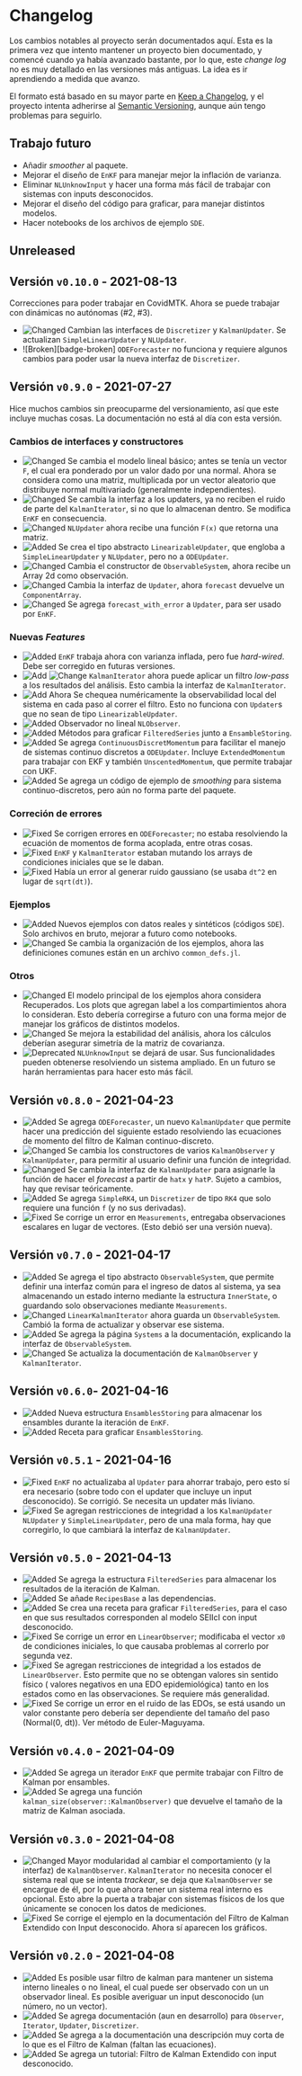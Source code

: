 # Changelog
Los cambios notables al proyecto serán documentados aquí. Esta es la primera vez que intento mantener un proyecto bien documentado, y comencé cuando ya había avanzado bastante, por lo que, este *change log* no es muy detallado en las versiones más antiguas. La idea es ir aprendiendo a medida que avanzo. 

El formato está basado en su mayor parte en [Keep a Changelog](https://keepachangelog.com/en/1.0.0/), y el proyecto intenta adherirse al [Semantic Versioning](https://semver.org/spec/v2.0.0.html), aunque aún tengo problemas para seguirlo.

## Trabajo futuro 
- Añadir *smoother* al paquete. 
- Mejorar el diseño de `EnKF` para manejar mejor la inflación de varianza.
- Eliminar `NLUnknowInput` y hacer una forma más fácil de trabajar con sistemas con inputs desconocidos.
- Mejorar el diseño del código para graficar, para manejar distintos modelos.
- Hacer notebooks de los archivos de ejemplo `SDE`.

## Unreleased

## Versión `v0.10.0` - 2021-08-13 
Correcciones para poder trabajar en CovidMTK. Ahora se puede trabajar con dinámicas no autónomas (#2, #3).
- ![Changed][badge-changed] Cambian las interfaces de `Discretizer` y `KalmanUpdater`. Se actualizan `SimpleLinearUpdater` y `NLUpdater`. 
- ![Broken][badge-broken] `ODEForecaster` no funciona y requiere algunos cambios para poder usar la nueva interfaz de `Discretizer`.

## Versión `v0.9.0` - 2021-07-27 
Hice muchos cambios sin preocuparme del versionamiento, así que este incluye muchas cosas. La documentación no está al día con esta versión. 
### Cambios de interfaces y constructores 
- ![Changed][badge-changed] Se cambia el modelo lineal básico; antes se tenía un vector ``F``, el cual era ponderado por un valor dado por una normal. Ahora se considera como una matriz, multiplicada por un vector aleatorio que distribuye normal multivariado (generalmente independientes).
- ![Changed][badge-changed] Se cambia la interfaz a los updaters, ya no reciben el ruido de parte del `KalmanIterator`, si no que lo almacenan dentro. Se modifica `EnKF` en consecuencia.
- ![Changed][badge-changed] `NLUpdater` ahora recibe una función `F(x)` que retorna una matriz.
- ![Added][badge-added] Se crea el tipo abstracto `LinearizableUpdater`, que engloba a `SimpleLinearUpdater` y `NLUpdater`, pero no a `ODEUpdater`.
- ![Changed][badge-changed] Cambia el constructor de `ObservableSystem`, ahora recibe un Array 2d como observación. 
- ![Changed][badge-changed] Cambia la interfaz de `Updater`, ahora `forecast` devuelve un `ComponentArray`.
- ![Changed][badge-changed] Se agrega `forecast_with_error` a `Updater`, para ser usado por `EnKF`. 

### Nuevas *Features*
- ![Added][badge-added] `EnKF` trabaja ahora con varianza inflada, pero fue *hard-wired*. Debe ser corregido en futuras versiones.
- ![Add][badge-added] ![Change][badge-changed] `KalmanIterator` ahora puede aplicar un filtro *low-pass* a los resultados del análisis. Esto cambia la interfaz de `KalmanIterator`.
- ![Add][badge-added] Ahora Se chequea numéricamente la observabilidad local del sistema en cada paso al correr el filtro. Esto no funciona con `Updater`s que no sean de tipo `LinearizableUpdater`.
- ![Added][badge-added] Observador no lineal `NLObserver`. 
- ![Added][badge-added] Métodos para graficar `FilteredSeries` junto a `EnsambleStoring`. 
- ![Added][badge-added] Se agrega `ContinuousDiscretMomentum` para facilitar el manejo de sistemas continuo discretos a `ODEUpdater`. Incluye `ExtendedMomentum` para trabajar con EKF y también `UnscentedMomentum`, que permite trabajar con UKF. 
- ![Added][badge-added] Se agrega un código de ejemplo de *smoothing* para sistema continuo-discretos, pero aún no forma parte del paquete. 

### Correción de errores 
- ![Fixed][badge-fixed] Se corrigen errores en `ODEForecaster`; no estaba resolviendo la ecuación de momentos de forma acoplada, entre otras cosas.
- ![Fixed][badge-fixed] `EnKF` y `KalmanIterator` estaban mutando los arrays de condiciones iniciales que se le daban. 
- ![Fixed][badge-fixed] Había un error al generar ruido gaussiano (se usaba `dt^2` en lugar de `sqrt(dt)`).

### Ejemplos 
- ![Added][badge-added] Nuevos ejemplos con datos reales y sintéticos (códigos `SDE`). Solo archivos en bruto, mejorar a futuro como notebooks.
- ![Changed][badge-changed] Se cambia la organización de los ejemplos, ahora las definiciones comunes están en un archivo `common_defs.jl`.

### Otros 
- ![Changed][badge-changed] El modelo principal de los ejemplos ahora considera Recuperados. Los plots que agregan label a los compartimientos ahora lo consideran. Esto debería corregirse a futuro con una forma mejor de manejar los gráficos de distintos modelos.
- ![Changed][badge-changed] Se mejora la estabilidad del análisis, ahora los cálculos deberían asegurar simetría de la matriz de covarianza.
- ![Deprecated][badge-deprecated] `NLUnknowInput` se dejará de usar. Sus funcionalidades pueden obtenerse resolviendo un sistema ampliado. En un futuro se harán herramientas para hacer esto más fácil. 

## Versión `v0.8.0` - 2021-04-23
- ![Added][badge-added] Se agrega `ODEForecaster`, un nuevo `KalmanUpdater` que permite hacer una predicción del siguiente estado resolviendo las ecuaciones de momento del filtro de Kalman continuo-discreto.
- ![Changed][badge-changed] Se cambia los constructores de varios `KalmanObserver` y `KalmanUpdater`, para permitir al usuario definir una función de integridad. 
- ![Changed][badge-changed] Se cambia la interfaz de `KalmanUpdater` para asignarle la función de hacer el *forecast* a partir de `hatx` y `hatP`. Sujeto a cambios, hay que revisar teóricamente.
- ![Added][badge-added] Se agrega `SimpleRK4`, un `Discretizer` de tipo `RK4` que solo requiere una función `f` (y no sus derivadas).
- ![Fixed][badge-fixed] Se corrige un error en `Measurements`, entregaba observaciones escalares en lugar de vectores. (Esto debió ser una versión nueva).

## Versión `v0.7.0` - 2021-04-17
- ![Added][badge-added] Se agrega el tipo abstracto `ObservableSystem`, que permite definir una interfaz común para el ingreso de datos al sistema, ya sea almacenando un estado interno mediante la estructura `InnerState`, o guardando solo observaciones mediante `Measurements`.
- ![Changed][badge-changed] `LinearKalmanIterator` ahora guarda un `ObservableSystem`. Cambió la forma de actualizar y observar ese sistema.
- ![Added][badge-added] Se agrega la página `Systems` a la documentación, explicando la interfaz de `ObservableSystem`. 
- ![Changed][badge-changed] Se actualiza la documentación de `KalmanObserver` y `KalmanIterator`.

## Versión `v0.6.0`- 2021-04-16
- ![Added][badge-added] Nueva estructura `EnsamblesStoring` para almacenar los ensambles durante la iteración de `EnKF`. 
- ![Added][badge-added] Receta para graficar `EnsamblesStoring`.

## Versión `v0.5.1` - 2021-04-16
- ![Fixed][badge-fixed] `EnKF` no actualizaba al `Updater` para ahorrar trabajo, pero esto sí era necesario (sobre todo con el updater que incluye un input desconocido). Se corrigió. Se necesita un updater más liviano.
- ![Fixed][badge-fixed] Se agregan restricciones de integridad a los `KalmanUpdater` `NLUpdater` y `SimpleLinearUpdater`, pero de una mala forma, hay que corregirlo, lo que cambiará la interfaz de `KalmanUpdater`.

## Versión `v0.5.0` - 2021-04-13
- ![Added][badge-added] Se agrega la estructura `FilteredSeries` para almacenar los resultados de la iteración de Kalman.
- ![Added][badge-added] Se añade `RecipesBase` a las dependencias. 
- ![Added][badge-added] Se crea una receta para graficar `FilteredSeries`, para el caso en que sus resultados corresponden al modelo SEIIcI con input desconocido.
- ![Fixed][badge-fixed] Se corrige un error en `LinearObserver`; modificaba el vector `x0` de condiciones iniciales, lo que causaba problemas al correrlo por segunda vez.
- ![Fixed][badge-fixed] Se agregan restricciones de integridad a los estados de `LinearObserver`. Esto permite que no se obtengan valores sin sentido físico ( valores negativos en una EDO epidemiológica) tanto en los estados como en las observaciones. Se requiere más generalidad.
- ![Fixed][badge-fixed] Se corrige un error en el ruido de las EDOs, se está usando un valor constante pero debería ser dependiente del tamaño del paso (Normal(0, dt)). Ver método de Euler-Maguyama.

## Versión `v0.4.0` - 2021-04-09
- ![Added][badge-added] Se agrega un iterador `EnKF` que permite trabajar con Filtro de Kalman por ensambles.
- ![Added][badge-added] Se agrega una función `kalman_size(observer::KalmanObserver)` que devuelve el tamaño de la matriz de Kalman asociada.

## Versión `v0.3.0` - 2021-04-08
- ![Changed][badge-changed] Mayor modularidad al cambiar el comportamiento (y la interfaz) de `KalmanObserver`. `KalmanIterator` no necesita conocer el sistema real que se intenta *trackear*, se deja que `KalmanObserver` se encargue de él, por lo que ahora tener un sistema real interno es opcional. Esto abre la puerta a trabajar con sistemas físicos de los que únicamente se conocen los datos de mediciones.
- ![Fixed][badge-fixed] Se corrige el ejemplo en la documentación del Filtro de Kalman Extendido con Input desconocido. Ahora sí aparecen los gráficos.

## Versión `v0.2.0` - 2021-04-08
- ![Added][badge-added] Es posible usar filtro de kalman para mantener un sistema interno lineales o no lineal, el cual puede ser observado con un un observador lineal. Es posible averiguar un input desconocido (un número, no un vector). 
- ![Added][badge-added] Se agrega documentación (aun en desarrollo) para `Observer`, `Iterator`, `Updater`, `Discretizer`.
- ![Added][badge-added] Se agrega a la documentación una descripción muy corta de lo que es el Filtro de Kalman (faltan las ecuaciones).
- ![Added][badge-added] Se agrega un tutorial: Filtro de Kalman Extendido con input desconocido.

[badge-removed]: https://img.shields.io/static/v1?label=&message=Removed&color=critical&style=flat-square
[badge-added]: https://img.shields.io/static/v1?label=&message=Added&color=brightgreen&style=flat-square
[badge-deprecated]: https://img.shields.io/static/v1?label=&message=Deprecated&color=orange&style=flat-square
[badge-changed]: https://img.shields.io/static/v1?label=&message=Changed&color=blue&style=flat-square 
[badge-fixed]: https://img.shields.io/static/v1?label=&message=Fixed&color=blueviolet&style=flat-square 
[badge-experimental]: https://img.shields.io/static/v1?label=&message=Experimental&color=lightgrey&style=flat-square

<!-- Ideas de badges 
[badge-breaking]: https://img.shields.io/badge/BREAKING-red.svg
[badge-deprecation]: https://img.shields.io/badge/deprecation-orange.svg
[badge-feature]: https://img.shields.io/badge/feature-green.svg
[badge-enhancement]: https://img.shields.io/badge/enhancement-blue.svg
[badge-bugfix]: https://img.shields.io/badge/bugfix-purple.svg
[badge-security]: https://img.shields.io/badge/security-black.svg
[badge-experimental]: https://img.shields.io/badge/experimental-lightgrey.svg
[badge-maintenance]: https://img.shields.io/badge/maintenance-gray.svg
-->
